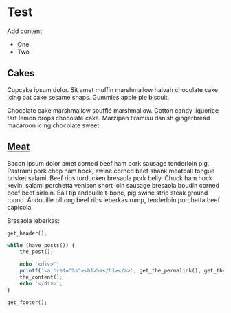 # Test
Add content
 
 * One
 * Two

## Cakes

Cupcake ipsum dolor. Sit amet muffin marshmallow halvah chocolate cake icing oat cake sesame snaps. Gummies apple pie biscuit.

Chocolate cake marshmallow soufflé marshmallow. Cotton candy liquorice tart lemon drops chocolate cake. Marzipan tiramisu danish gingerbread macaroon icing chocolate sweet.

## [Meat](#meat)

Bacon ipsum dolor amet corned beef ham pork sausage tenderloin pig. Pastrami pork chop ham hock, swine corned beef shank meatball tongue brisket salami. Beef ribs turducken bresaola pork belly. Chuck ham hock kevin, salami porchetta venison short loin sausage bresaola boudin corned beef beef sirloin. Ball tip andouille t-bone, pig swine strip steak ground round. Andouille biltong beef ribs leberkas rump, tenderloin porchetta beef capicola.

Bresaola leberkas:

``` php
get_header();

while (have_posts()) {
    the_post();

    echo '<div>';
    printf('<a href="%s"><h1>%s</h1></a>', get_the_permalink(), get_the_title());
    the_content();
    echo '</div>';
}

get_footer();
```

